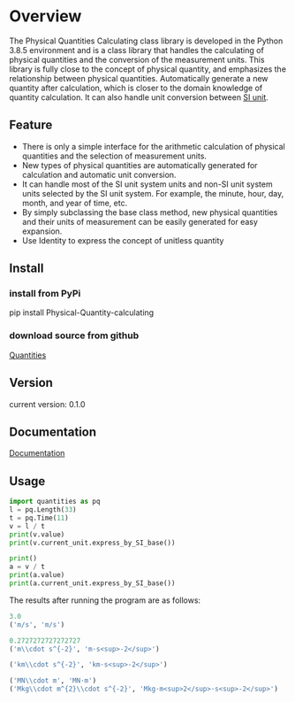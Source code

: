 # Overview

The Physical Quantities Calculating class library is developed in the Python 3.8.5 environment and is a class library that handles the calculating of physical quantities and the conversion of the measurement units. This library is fully close to the concept of physical quantity, and emphasizes the relationship between physical quantities. Automatically generate a new quantity after calculation, which is closer to the domain knowledge of quantity calculation. It can also handle unit conversion between [SI unit](https://www.bipm.org/documents/20126/41483022/SI-Brochure-9-EN.pdf/2d2b50bf-f2b4-9661-f402-5f9d66e4b507?version=1.9&download=true).

## Feature

- There is only a simple interface for the arithmetic calculation of physical quantities and the selection of measurement units.  
- New types of physical quantities are automatically generated for calculation and automatic unit conversion.  
- It can handle most of the SI unit system units and non-SI unit system units selected by the SI unit system. For example, the minute, hour, day, month, and year of time, etc.  
- By simply subclassing the base class method, new physical quantities and their units of measurement can be easily generated for easy expansion.
- Use Identity to express the concept of unitless quantity

## Install

### install from PyPi  

pip install Physical-Quantity-calculating

### download source from github

[Quantities](https://github.com/chenmich/Quantities)

## Version

current version:    0.1.0

## Documentation

[Documentation](https://chenmich.github.io/Quantities)

## Usage

```python
import quantities as pq
l = pq.Length(33)
t = pq.Time(11)
v = l / t
print(v.value)
print(v.current_unit.express_by_SI_base())

print()
a = v / t
print(a.value)
print(a.current_unit.express_by_SI_base())

```

The results after running the program are as follows:

```python
3.0
('m/s', 'm/s')

0.2727272727272727
('m\\cdot s^{-2}', 'm·s<sup>-2</sup>')

('km\\cdot s^{-2}', 'km·s<sup>-2</sup>')

('MN\\cdot m', 'MN·m')
('Mkg\\cdot m^{2}\\cdot s^{-2}', 'Mkg·m<sup>2</sup>·s<sup>-2</sup>')
```
